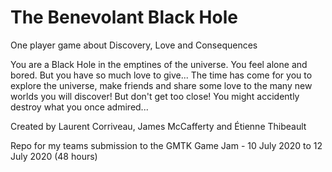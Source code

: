 # The Benevolant Black Hole
One player game about Discovery, Love and Consequences

You are a Black Hole in the emptines of the universe. You feel alone and bored. But you have so much love to give... The time has come for you to explore the universe, make friends and share some love to the many new worlds you will discover! But don't get too close! You might accidently destroy what you once admired...

Created by Laurent Corriveau, James McCafferty and Étienne Thibeault

[](.docs/1.jpg)
[](.docs/2.jpg)
[](.docs/3.jpg)
[](.docs/4.jpg)
[](.docs/5.jpg)

Repo for my teams submission to the GMTK Game Jam - 10 July 2020 to 12 July 2020 (48 hours)